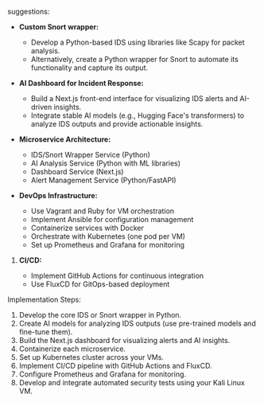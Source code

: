 suggestions:

- **Custom Snort wrapper:**
    
    - Develop a Python-based IDS using libraries like Scapy for packet analysis.
    - Alternatively, create a Python wrapper for Snort to automate its functionality and capture its output.

- **AI Dashboard for Incident Response:**
    
    - Build a Next.js front-end interface for visualizing IDS alerts and AI-driven insights.
    - Integrate stable AI models (e.g., Hugging Face's transformers) to analyze IDS outputs and provide actionable insights.

- **Microservice Architecture:**
    
    - IDS/Snort Wrapper Service (Python)
    - AI Analysis Service (Python with ML libraries)
    - Dashboard Service (Next.js)
    - Alert Management Service (Python/FastAPI)

- **DevOps Infrastructure:**
    
    - Use Vagrant and Ruby for VM orchestration
    - Implement Ansible for configuration management
    - Containerize services with Docker
    - Orchestrate with Kubernetes (one pod per VM)
    - Set up Prometheus and Grafana for monitoring

1. **CI/CD:**
    
    - Implement GitHub Actions for continuous integration
    - Use FluxCD for GitOps-based deployment

Implementation Steps: 
1. Develop the core IDS or Snort wrapper in Python.
2. Create AI models for analyzing IDS outputs (use pre-trained models and fine-tune them).
3. Build the Next.js dashboard for visualizing alerts and AI insights.
4. Containerize each microservice.
5. Set up Kubernetes cluster across your VMs.
6. Implement CI/CD pipeline with GitHub Actions and FluxCD.
7. Configure Prometheus and Grafana for monitoring.
8. Develop and integrate automated security tests using your Kali Linux VM.